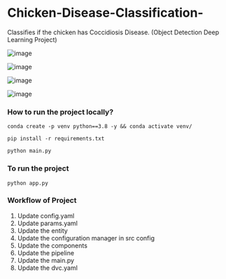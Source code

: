 # Chicken-Disease-Classification-
Classifies if the chicken has Coccidiosis Disease. (Object Detection Deep Learning Project)

![image](https://github.com/ayushgandhi904/Chicken-Disease-Classification-/assets/96850890/c31c6a2a-6edb-43c7-8674-524cc8076e7a)

![image](https://github.com/ayushgandhi904/Chicken-Disease-Classification-/assets/96850890/11ccf0aa-a448-4783-a129-73071f4340c7)

![image](https://github.com/ayushgandhi904/Chicken-Disease-Classification-/assets/96850890/f503c688-6053-4347-ac38-b08ea965f107)

![image](https://github.com/ayushgandhi904/Chicken-Disease-Classification-/assets/96850890/9f2f3e5f-243d-4286-a49d-1f6b90b13e7f)



### How to run the project locally?

```
conda create -p venv python==3.8 -y && conda activate venv/
```

```
pip install -r requirements.txt
```

```
python main.py 
```

### To run the project

```
python app.py
```

### Workflow of Project

1. Update config.yaml
2. Update params.yaml
3. Update the entity
4. Update the configuration manager in src config
5. Update the components
6. Update the pipeline
7. Update the main.py
8. Update the dvc.yaml
